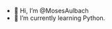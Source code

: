 - 👋 Hi, I’m @MosesAulbach
- 🌱 I’m currently learning Python.


<!---
MosesAulbach/MosesAulbach is a ✨ special ✨ repository because its `README.md` (this file) appears on your GitHub profile.
You can click the Preview link to take a look at your changes.
--->
